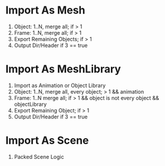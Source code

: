 Import As Mesh
==============
1. Object: 1..N, merge all; if > 1
2. Frame: 1..N, merge all; if > 1
3. Export Remaining Objects; if > 1
4. Output Dir/Header if 3 == true

Import As MeshLibrary
=====================
1. Import as Animation or Object Library
2. Object: 1..N, merge all, every object; > 1 && animation
3. Frame: 1..N merge all; if > 1 && object is not every object && objectLibrary
4. Export Remaining Object; if > 1
5. Output Dir/Header if 3 == true

Import As Scene
===============
1. Packed Scene Logic
